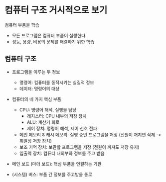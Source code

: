 # 컴퓨터 구조 거시적으로 보기

컴퓨터 부품을 학습
- 모든 프로그램은 컴퓨터 부품이 실행한다.
- 성능, 용량, 비용의 문제를 해결하기 위한 학습

## 컴퓨터 구조

- 프로그램을 이루는 두 정보
  - 명령어: 컴퓨터를 동작시키는 실질적 정보
  - 데이터: 명령어의 대상

- 컴퓨터의 네 가지 핵심 부품
  - CPU: 명령어 해석, 실행을 담당
    - 레지스터: CPU 내부의 저장 장치
    - ALU: 계산기 회로
    - 제어 장치: 명령어 해석, 제어 신호 전파
  - 메인 메모리 & 캐시 메모리: 실행 중인 프로그램을 저장 (전원이 꺼지면 삭제 -> 휘발성 저장 장치)
  - 보조 기억 장치: 보관할 프로그램을 저장 (전원이 꺼져도 저장 유지)
  - 입출력 장치: 컴퓨터 내외부와 정보를 주고 받음

- 메인 보드 (마더 보드): 핵심 부품을 연결하는 기판
- (시스템) 버스: 부품 간 정보를 주고받을 통로
